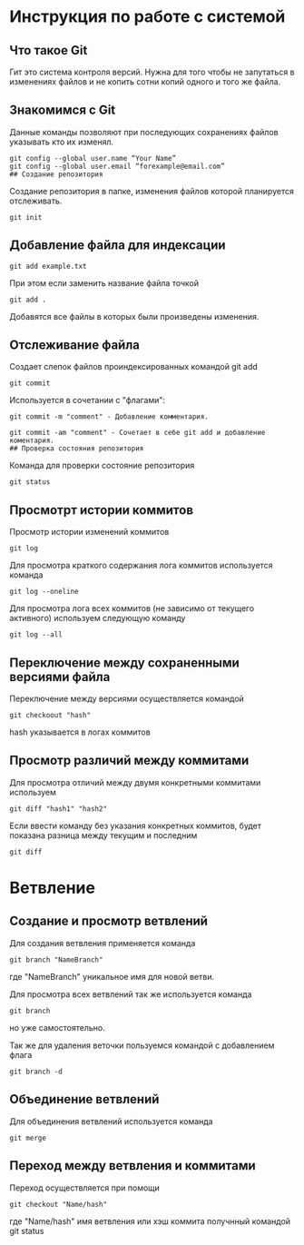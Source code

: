 # Инструкция по работе с системой <!---# заголовок-->

## Что такое Git <!---# маленький заголовок-->

Гит это система контроля версий. Нужна для того чтобы не запутаться в изменениях файлов и не копить сотни копий одного и того же файла.
## Знакомимся с Git

Данные команды позволяют при последующих сохранениях файлов указывать кто их изменял.

    git config --global user.name “Your Name”
    git config --global user.email “forexample@email.com”
    ## Создание репозитория

Создание репозитория в папке, изменения файлов которой планируется отслеживать.

    git init


## Добавление файла для индексации

    git add example.txt
При этом если заменить название файла точкой

    git add .
Добавятся все файлы в которых были произведены изменения.


## Отслеживание файла

Создает слепок файлов проиндексированных командой git add 

    git commit
Используется в сочетании с "флагами":

    git commit -m "comment" - Добавление комментария.

    git commit -am "comment" - Сочетает в себе git add и добавление коментария.
    ## Проверка состояния репозитория
Команда для проверки состояние репозитория

    git status

## Просмотрт истории коммитов
Просмотр истории изменений коммитов

    git log
Для просмотра краткого содержания лога коммитов используется команда

    git log --oneline
Для просмотра лога всех коммитов (не зависимо от текущего активного) используем следующую команду

    git log --all

## Переключение между сохраненными версиями файла
Переключение между версиями осуществляется командой

    git checkoout "hash"
hash указывается в логах коммитов

## Просмотр различий между коммитами
Для просмотра отличий между двумя конкретными коммитами используем

    git diff "hash1" "hash2"
Если ввести команду без указания конкретных коммитов, будет показана разница между текущим и последним

    git diff

# Ветвление

## Создание и просмотр ветвлений

Для создания ветвления применяется команда

    git branch "NameBranch"
где "NameBranch" уникальное имя для новой ветви.

Для просмотра всех ветвлений так же используется команда

    git branch
но уже самостоятельно.

Так же для удаления веточки пользуемся командой с добавлением флага 
   
    git branch -d

## Объединение ветвлений

Для объединения ветвлений используется команда 

    git merge

## Переход между ветвления и коммитами

Переход осуществляется при помощи

    git checkout "Name/hash"
где "Name/hash" имя ветвления или хэш коммита получнный командой git status

<!--- понимаю команды не все хотя бы из тех что мы прошли но мне жена нашла вторую работу и я тупо не успеваю